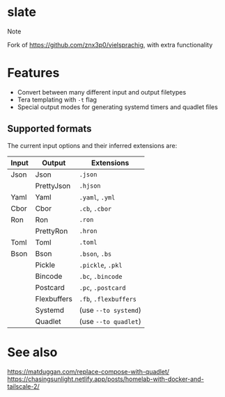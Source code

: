 # slate

>[!NOTE]
> Fork of https://github.com/znx3p0/vielsprachig, with extra functionality

# Features
- Convert between many different input and output filetypes
- Tera templating with `-t` flag
- Special output modes for generating systemd timers and quadlet files

## Supported formats
The current input options and their inferred extensions are:

| Input | Output       | Extensions               |
|-------|--------------|--------------------------|
| Json  | Json         | `.json`                  |
|       | PrettyJson   | `.hjson`                 |
| Yaml  | Yaml         | `.yaml`, `.yml`          |
| Cbor  | Cbor         | `.cb`, `.cbor`           |
| Ron   | Ron          | `.ron`                   |
|       | PrettyRon    | `.hron`                  |
| Toml  | Toml         | `.toml`                  |
| Bson  | Bson         | `.bson`, `.bs`           |
|       | Pickle       | `.pickle`, `.pkl`        |
|       | Bincode      | `.bc`, `.bincode`        |
|       | Postcard     | `.pc`, `.postcard`       |
|       | Flexbuffers  | `.fb`, `.flexbuffers`    |
|       | Systemd      | (use `--to systemd`)     |
|       | Quadlet      | (use `--to quadlet`)     |


# See also

https://matduggan.com/replace-compose-with-quadlet/
https://chasingsunlight.netlify.app/posts/homelab-with-docker-and-tailscale-2/